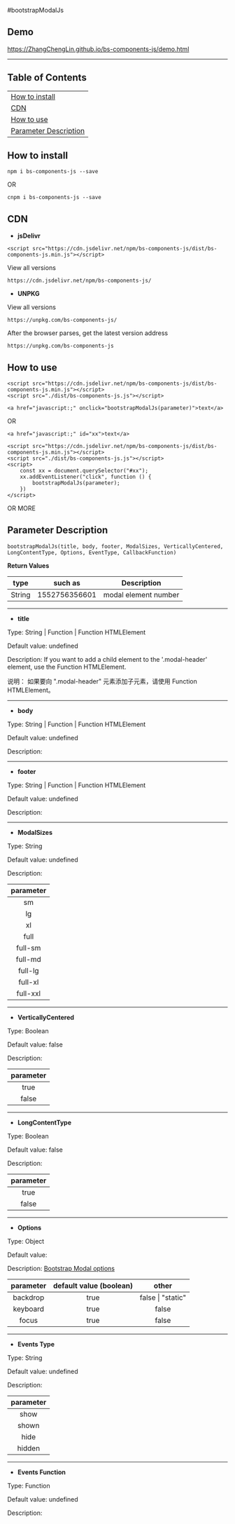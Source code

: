 
#bootstrapModalJs

## Demo
<a href="https://ZhangChengLin.github.io/bs-components-js/demo-modal.html" target="_blank" title="bs-components-js DEMO">https://ZhangChengLin.github.io/bs-components-js/demo.html </a>

---
## Table of Contents

|                                                 |
|:------------------------------------------------|
| [How to install](#how-to-install)               |
| [CDN](#cdn)                                     |
| [How to use](#how-to-use)                       |
| [Parameter Description](#parameter-description) |



## How to install

```
npm i bs-components-js --save
```

OR

```
cnpm i bs-components-js --save
```


## CDN

- **jsDelivr**

```
<script src="https://cdn.jsdelivr.net/npm/bs-components-js/dist/bs-components-js.min.js"></script>
```

View all versions

```
https://cdn.jsdelivr.net/npm/bs-components-js/
```


- **UNPKG**

View all versions

```
https://unpkg.com/bs-components-js/
```

After the browser parses, get the latest version address

```
https://unpkg.com/bs-components-js
```


## How to use

```
<script src="https://cdn.jsdelivr.net/npm/bs-components-js/dist/bs-components-js.min.js"></script>
<script src="./dist/bs-components-js.js"></script>

<a href="javascript:;" onclick="bootstrapModalJs(parameter)">text</a>
```

OR

```
<a href="javascript:;" id="xx">text</a>

<script src="https://cdn.jsdelivr.net/npm/bs-components-js/dist/bs-components-js.min.js"></script>
<script src="./dist/bs-components-js.js"></script>
<script>
    const xx = document.querySelector("#xx");
    xx.addEventListener("click", function () {
        bootstrapModalJs(parameter);
    })
</script>
```
OR MORE


## Parameter Description

```
bootstrapModalJs(title, body, footer, ModalSizes, VerticallyCentered, LongContentType, Options, EventType, CallbackFunction)
```

**Return Values**

|  type  |    such as    |     Description      |
|:------:|:-------------:|:--------------------:|
| String | 1552756356601 | modal element number |

---

- **title**

Type: String \| Function \| Function HTMLElement

Default value: undefined

Description: If you want to add a child element to the '.modal-header' element, use the Function HTMLElement.

说明： 如果要向 ".modal-header" 元素添加子元素，请使用 Function HTMLElement。

---
- **body**

Type: String \| Function \| Function HTMLElement

Default value: undefined

Description:

---
- **footer**

Type: String \| Function \| Function HTMLElement

Default value: undefined

Description:

---
- **ModalSizes**

Type: String

Default value: undefined

Description:

| parameter |
|:---------:|
|    sm     |
|    lg     |
|    xl     |
|   full    |
|  full-sm  |
|  full-md  |
|  full-lg  |
|  full-xl  |
| full-xxl  |

---
- **VerticallyCentered**

Type: Boolean

Default value: false

Description:

| parameter |
|:---------:|
|   true    |
|   false   |

---
- **LongContentType**

Type: Boolean

Default value: false

Description:

| parameter |
|:---------:|
|   true    |
|   false   |

---
- **Options**

Type: Object

Default value:

Description: <a href="https://getbootstrap.com/docs/4.3/components/modal/#options" target="_blank">Bootstrap Modal options</a>

| parameter | default value (boolean) |         other         |
|:---------:|:-----------------------:|:---------------------:|
| backdrop  |          true           | false &#124; "static" |
| keyboard  |          true           |         false         |
|   focus   |          true           |         false         |

---
- **Events Type**

Type: String

Default value: undefined

Description:

| parameter |
|:---------:|
|   show    |
|   shown   |
|   hide    |
|  hidden   |

---

- **Events Function**

Type: Function

Default value: undefined

Description:

